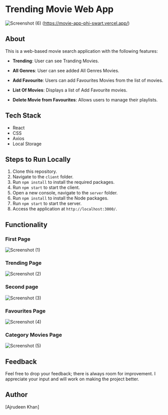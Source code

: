 # Trending Movie Web App

![Screenshot (6)](https://github.com/AjrudeenKhan/FlipKart_MERN/assets/129118661/186ba571-8f0a-4ccd-abab-0e6b985252e0) (https://movie-app-phi-swart.vercel.app/)

## About


This is a web-based movie search application with the following features:
- **Trending**: User can see Tranding Movies.
- **All Genres**: User can see added  All Genres Movies.
- **Add Favourite**: Users can add Favourites Movies from the list of movies.
- **List Of Movies**: Displays a list of Add Favourite movies.

- **Delete Movie from Favourites**: Allows users to manage their playlists.

## Tech Stack

- React
- CSS
- Axios
- Local Storage


## Steps to Run Locally

1. Clone this repository.
2. Navigate to the `client` folder.
3. Run `npm install` to install the required packages.
4. Run `npm start` to start the client.
5. Open a new console, navigate to the `server` folder.
6. Run `npm install` to install the Node packages.
7. Run `npm start` to start the server.
8. Access the application at `http://localhost:3000/`.

## Functionality

### First Page
![Screenshot (1)](https://github.com/AjrudeenKhan/FlipKart_MERN/assets/129118661/12fce009-c5d4-4093-96b8-9b51c259972a)

### Trending  Page
![Screenshot (2)](https://github.com/AjrudeenKhan/FlipKart_MERN/assets/129118661/e59c6fdb-8857-4d00-a176-3804f6e234b8)

### Second page
![Screenshot (3)](https://github.com/AjrudeenKhan/FlipKart_MERN/assets/129118661/93b5997c-b8f2-4a13-9134-a74959758b58)


### Favourites Page
![Screenshot (4)](https://github.com/AjrudeenKhan/FlipKart_MERN/assets/129118661/c07747ae-9aad-4a78-be43-c7901e4115a2)

### Category Movies Page

![Screenshot (5)](https://github.com/AjrudeenKhan/FlipKart_MERN/assets/129118661/0aa2aa15-26d1-4233-a2fd-035ec28eacf6)

## Feedback

Feel free to drop your feedback; there is always room for improvement. I appreciate your input and will work on making the project better.

## Author

[Ajrudeen Khan]

